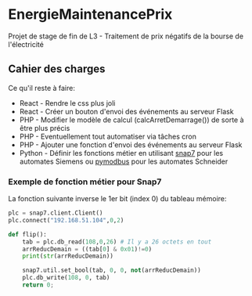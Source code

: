 
# EnergieMaintenancePrix

Projet de stage de fin de L3 - Traitement de prix négatifs de la bourse de l'électricité


## Cahier des charges

Ce qu'il reste à faire:
- React - Rendre le css plus joli
- React - Créer un bouton d'envoi des événements au serveur Flask
- PHP - Modifier le modèle de calcul (calcArretDemarrage()) de sorte à être plus précis
- PHP - Eventuellement tout automatiser via tâches cron
- PHP - Ajouter une fonction d'envoi des événements au serveur Flask
- Python - Définir les fonctions métier en utilisant [snap7](https://www.solisplc.com/tutorials/introduction-to-snap7-integration-into-siemens-tia-portal#memory-access-instructions) pour les automates Siemens ou [pymodbus](https://stackoverflow.com/questions/31912493/how-to-write-to-plc-input-registers-using-pymodbus) pour les automates Schneider

### Exemple de fonction métier pour Snap7

La fonction suivante inverse le 1er bit (index 0) du tableau mémoire:
```py
plc = snap7.client.Client()
plc.connect("192.168.51.104",0,2)

def flip():
    tab = plc.db_read(108,0,26) # Il y a 26 octets en tout
    arrReducDemain = ((tab[0] & 0x01)!=0)
    print(str(arrReducDemain))

    snap7.util.set_bool(tab, 0, 0, not(arrReducDemain))
    plc.db_write(108, 0, tab)
    return 0;
```

